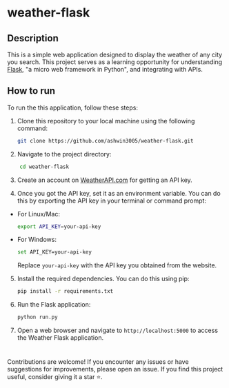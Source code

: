 # weather-flask

## Description

This is a simple web application designed to display the weather of any city you search. This project serves as a learning opportunity for understanding [Flask](https://flask.palletsprojects.com/), "a micro web framework in Python", and integrating with APIs.

## How to run

To run the this application, follow these steps:

1. Clone this repository to your local machine using the following command:

    ``` bash
    git clone https://github.com/ashwin3005/weather-flask.git
    ```
2. Navigate to the project directory:
   
  ``` bash
      cd weather-flask
  ```

3. Create an account on [WeatherAPI.com](https://www.weatherapi.com/) for getting an API key.

4. Once you got the API key, set it as an environment variable. You can do this by exporting the API key in your terminal or command prompt:

- For Linux/Mac:
    ``` bash
    export API_KEY=your-api-key
    ```
- For Windows:
    ``` bash
    set API_KEY=your-api-key
    ```
   Replace `your-api-key` with the API key you obtained from the website.

5. Install the required dependencies. You can do this using pip:
   ``` bash
   pip install -r requirements.txt
   ```

6. Run the Flask application:
   ``` bash
   python run.py
   ```

7. Open a web browser and navigate to `http://localhost:5000` to access the Weather Flask application.

# 
Contributions are welcome!
If you encounter any issues or have suggestions for improvements, please open an issue.
If you find this project useful, consider giving it a star ⭐️.


